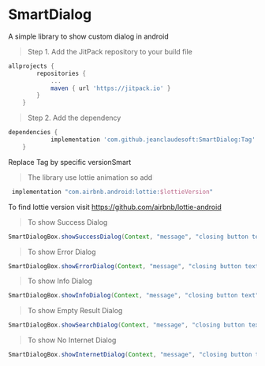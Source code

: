 # SmartDialog
A simple library to show custom dialog in android

>Step 1. Add the JitPack repository to your build file
```gradle
allprojects {
		repositories {
			...
			maven { url 'https://jitpack.io' }
		}
	}
```  

>Step 2. Add the dependency

```gradle
dependencies {
	        implementation 'com.github.jeanclaudesoft:SmartDialog:Tag'
	}
```
Replace Tag by specific versionSmart

>The library use lottie animation so add
```gradle
 implementation "com.airbnb.android:lottie:$lottieVersion"
 ```
To find lottie version visit https://github.com/airbnb/lottie-android
>To show Success Dialog

```java
SmartDialogBox.showSuccessDialog(Context, "message", "closing button text");
```
>To show Error Dialog

```java
SmartDialogBox.showErrorDialog(Context, "message", "closing button text");
```
>To show Info Dialog

```java
SmartDialogBox.showInfoDialog(Context, "message", "closing button text");
```
>To show Empty Result Dialog

```java
SmartDialogBox.showSearchDialog(Context, "message", "closing button text");
```
>To show No Internet Dialog

```java
SmartDialogBox.showInternetDialog(Context, "message", "closing button text");
```
